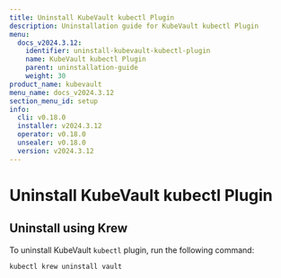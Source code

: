 ```yaml
---
title: Uninstall KubeVault kubectl Plugin
description: Uninstallation guide for KubeVault kubectl Plugin
menu:
  docs_v2024.3.12:
    identifier: uninstall-kubevault-kubectl-plugin
    name: KubeVault kubectl Plugin
    parent: uninstallation-guide
    weight: 30
product_name: kubevault
menu_name: docs_v2024.3.12
section_menu_id: setup
info:
  cli: v0.18.0
  installer: v2024.3.12
  operator: v0.18.0
  unsealer: v0.18.0
  version: v2024.3.12
---
```


# Uninstall KubeVault kubectl Plugin

## Uninstall using Krew

To uninstall KubeVault `kubectl` plugin, run the following command:

```bash
kubectl krew uninstall vault
```
